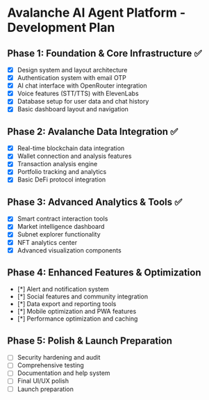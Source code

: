 # Avalanche AI Agent Platform - Development Plan

## Phase 1: Foundation & Core Infrastructure ✅
- [x] Design system and layout architecture
- [x] Authentication system with email OTP
- [x] AI chat interface with OpenRouter integration
- [x] Voice features (STT/TTS) with ElevenLabs
- [x] Database setup for user data and chat history
- [x] Basic dashboard layout and navigation

## Phase 2: Avalanche Data Integration ✅
- [x] Real-time blockchain data integration
- [x] Wallet connection and analysis features
- [x] Transaction analysis engine
- [x] Portfolio tracking and analytics
- [x] Basic DeFi protocol integration

## Phase 3: Advanced Analytics & Tools ✅
- [x] Smart contract interaction tools
- [x] Market intelligence dashboard
- [x] Subnet explorer functionality
- [x] NFT analytics center
- [x] Advanced visualization components

## Phase 4: Enhanced Features & Optimization
- [*] Alert and notification system
- [*] Social features and community integration
- [*] Data export and reporting tools
- [*] Mobile optimization and PWA features
- [*] Performance optimization and caching

## Phase 5: Polish & Launch Preparation
- [ ] Security hardening and audit
- [ ] Comprehensive testing
- [ ] Documentation and help system
- [ ] Final UI/UX polish
- [ ] Launch preparation